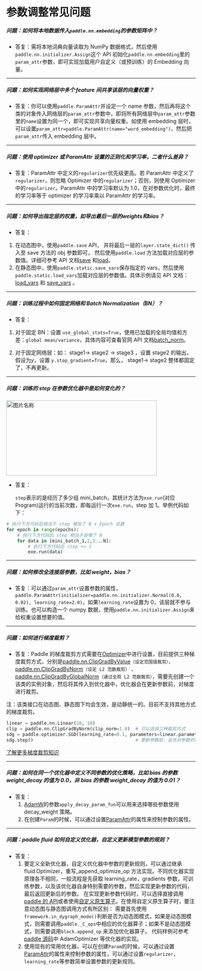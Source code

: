# 参数调整常见问题

##### 问题：如何将本地数据传入`paddle.nn.embedding`的参数矩阵中？

+ 答复：需将本地词典向量读取为 NumPy 数据格式，然后使用`paddle.nn.initializer.Assign`这个 API 初始化`paddle.nn.embedding`里的`param_attr`参数，即可实现加载用户自定义（或预训练）的 Embedding 向量。

------

##### 问题：如何实现网络层中多个 feature 间共享该层的向量权重？

+ 答复：你可以使用`paddle.ParamAttr`并设定一个 name 参数，然后再将这个类的对象传入网络层的`param_attr`参数中，即将所有网络层中`param_attr`参数里的`name`设置为同一个，即可实现共享向量权重。如使用 embedding 层时，可以设置`param_attr=paddle.ParamAttr(name="word_embedding")`，然后把`param_attr`传入 embedding 层中。

----------


##### 问题：使用 optimizer 或 ParamAttr 设置的正则化和学习率，二者什么差异？

+ 答复：ParamAttr 中定义的`regularizer`优先级更高。若 ParamAttr 中定义了`regularizer`，则忽略 Optimizer 中的`regularizer`；否则，则使用 Optimizer 中的`regularizer`。ParamAttr 中的学习率默认为 1.0，在对参数优化时，最终的学习率等于 optimizer 的学习率乘以 ParamAttr 的学习率。

----------

##### 问题：如何导出指定层的权重，如导出最后一层的*weights*和*bias*？

+ 答复：

1. 在动态图中，使用`paddle.save` API， 并将最后一层的`layer.state_dict()` 传入至 save 方法的 obj 参数即可， 然后使用`paddle.load` 方法加载对应层的参数值。详细可参考 API 文档[save](https://www.paddlepaddle.org.cn/documentation/docs/zh/api/paddle/save_cn.html#save) 和[load](https://www.paddlepaddle.org.cn/documentation/docs/zh/api/paddle/load_cn.html#load)。
2. 在静态图中，使用`paddle.static.save_vars`保存指定的 vars，然后使用`paddle.static.load_vars`加载对应层的参数值。具体示例请见 API 文档：[load_vars](https://www.paddlepaddle.org.cn/documentation/docs/zh/api/paddle/fluid/io/load_vars_cn.html) 和 [save_vars](https://www.paddlepaddle.org.cn/documentation/docs/zh/api/paddle/fluid/io/save_vars_cn.html) 。

----------

##### 问题：训练过程中如何固定网络和 Batch Normalization（BN）？

+ 答复：

1. 对于固定 BN：设置 `use_global_stats=True`，使用已加载的全局均值和方差：`global mean/variance`，具体内容可查看官网 API 文档[batch_norm](https://www.paddlepaddle.org.cn/documentation/docs/zh/api/paddle/nn/functional/batch_norm_cn.html#batch-norm)。

2. 对于固定网络层：如： stage1→ stage2 → stage3 ，设置 stage2 的输出，假设为*y*，设置 `y.stop_gradient=True`，那么， stage1→ stage2 整体都固定了，不再更新。

----------

##### 问题：训练的 step 在参数优化器中是如何变化的？

<img src="https://paddlepaddleimage.cdn.bcebos.com/faqimage%2F610cd445435e40e1b1d8a4944a7448c35d89ea33ab364ad8b6804b8dd947e88c.png" width = "400" height = "200" alt="图片名称" align=center />

* 答复：

  `step`表示的是经历了多少组 mini_batch，其统计方法为`exe.run`(对应 Program)运行的当前次数，即每运行一次`exe.run`，step 加 1。举例代码如下：

```python
# 执行下方代码后相当于 step 增加了 N x Epoch 总数
for epoch in range(epochs):
    # 执行下方代码后 step 相当于自增了 N
    for data in [mini_batch_1,2,3...N]:
        # 执行下方代码后 step += 1
        exe.run(data)
```

-----


##### 问题：如何修改全连接层参数，比如 weight，bias？

+ 答复：可以通过`param_attr`设置参数的属性，`paddle.ParamAttr(initializer=paddle.nn.initializer.Normal(0.0, 0.02), learning_rate=2.0)`，如果`learning_rate`设置为 0，该层就不参与训练。也可以构造一个 numpy 数据，使用`paddle.nn.initializer.Assign`来给权重设置想要的值。


-----


##### 问题：如何进行梯度裁剪？

+ 答复：Paddle 的梯度裁剪方式需要在[Optimizer](https://www.paddlepaddle.org.cn/documentation/docs/zh/api/paddle/optimizer/Overview_cn.html#api)中进行设置，目前提供三种梯度裁剪方式，分别是[paddle.nn.ClipGradByValue](https://www.paddlepaddle.org.cn/documentation/docs/zh/develop/api/paddle/nn/ClipGradByValue_cn.html)`（设定范围值裁剪）`、[paddle.nn.ClipGradByNorm](https://www.paddlepaddle.org.cn/documentation/docs/zh/develop/api/paddle/nn/ClipGradByNorm_cn.html)`（设定 L2 范数裁剪）`
、[paddle.nn.ClipGradByGlobalNorm](https://www.paddlepaddle.org.cn/documentation/docs/zh/develop/api/paddle/nn/ClipGradByGlobalNorm_cn.html)`（通过全局 L2 范数裁剪）`，需要先创建一个该类的实例对象，然后将其传入到优化器中，优化器会在更新参数前，对梯度进行裁剪。

注：该类接口在动态图、静态图下均会生效，是动静统一的。目前不支持其他方式的梯度裁剪。

```python
linear = paddle.nn.Linear(10, 10)
clip = paddle.nn.ClipGradByNorm(clip_norm=1.0)  # 可以选择三种裁剪方式
sdg = paddle.optimizer.SGD(learning_rate=0.1, parameters=linear.parameters(), grad_clip=clip)
sdg.step()                                      # 更新参数前，会先对参数的梯度进行裁剪
```
[了解更多梯度裁剪知识](https://www.paddlepaddle.org.cn/documentation/docs/zh/develop/guides/01_paddle2.0_introduction/basic_concept/gradient_clip_cn.html)


----------

##### 问题：如何在同一个优化器中定义不同参数的优化策略，比如 bias 的参数 weight_decay 的值为 0.0，非 bias 的参数 weight_decay 的值为 0.01？

+ 答复：
  1. [AdamW](https://www.paddlepaddle.org.cn/documentation/docs/zh/api/paddle/optimizer/AdamW_cn.html#adamw)的参数`apply_decay_param_fun`可以用来选择哪些参数使用 decay_weight 策略。
  2. 在创建`Param`的时候，可以通过设置[ParamAttr](https://www.paddlepaddle.org.cn/documentation/docs/zh/api/paddle/ParamAttr_cn.html#paramattr)的属性来控制参数的属性。

----------

##### 问题：paddle fluid 如何自定义优化器，自定义更新模型参数的规则？
 + 答复：
   1. 要定义全新优化器，自定义优化器中参数的更新规则，可以通过继承 fluid.Optimizer，重写_append_optimize_op 方法实现。不同优化器实现原理各不相同，一般流程是先获取 learning_rate，gradients 参数，可训练参数，以及该优化器自身特别需要的参数，然后实现更新参数的代码，最后返回更新后的参数。
    在实现更新参数代码时，可以选择直接调用[paddle 的 API](https://www.paddlepaddle.org.cn/documentation/docs/zh/api/index_cn.html)或者使用[自定义原生算子](https://www.paddlepaddle.org.cn/documentation/docs/zh/guides/07_new_op/index_cn.html)。在使用自定义原生算子时，要注意动态图与静态图调用方式有所区别：
    需要首先使用`framework.in_dygraph_mode()`判断是否为动态图模式，如果是动态图模式，则需要调用`paddle._C_ops`中相应的优化器算子；如果不是动态图模式，则需要调用`block.append_op` 来添加优化器算子。
    代码样例可参考[paddle 源码](https://github.com/PaddlePaddle/Paddle/blob/develop/python/paddle/optimizer/optimizer.py)中 AdamOptimizer 等优化器的实现。
    2. 使用现有的常用优化器，可以在创建`Param`的时候，可以通过设置[ParamAttr](https://www.paddlepaddle.org.cn/documentation/docs/zh/api/paddle/ParamAttr_cn.html#paramattr)的属性来控制参数的属性，可以通过设置`regularizer`，`learning_rate`等参数简单设置参数的更新规则。
